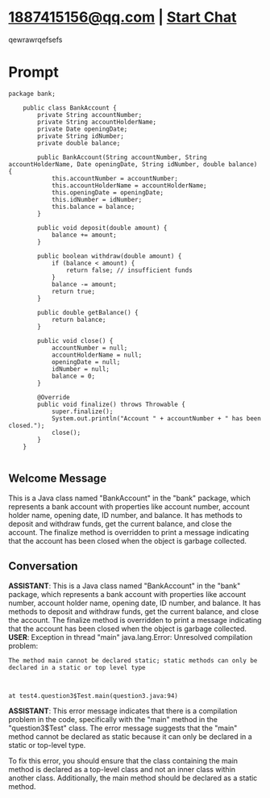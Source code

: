 

# 1887415156@qq.com | [Start Chat](https://gptcall.net/chat.html?data=%7B%22contact%22%3A%7B%22id%22%3A%222AR4keVrh0jNXnBnKf5Ko%22%2C%22flow%22%3Atrue%7D%7D)
qewrawrqefsefs

# Prompt

```
package bank;

	public class BankAccount {
	    private String accountNumber;
	    private String accountHolderName;
	    private Date openingDate;
	    private String idNumber;
	    private double balance;

	    public BankAccount(String accountNumber, String accountHolderName, Date openingDate, String idNumber, double balance) {
	        this.accountNumber = accountNumber;
	        this.accountHolderName = accountHolderName;
	        this.openingDate = openingDate;
	        this.idNumber = idNumber;
	        this.balance = balance;
	    }

	    public void deposit(double amount) {
	        balance += amount;
	    }

	    public boolean withdraw(double amount) {
	        if (balance < amount) {
	            return false; // insufficient funds
	        }
	        balance -= amount;
	        return true;
	    }

	    public double getBalance() {
	        return balance;
	    }

	    public void close() {
	        accountNumber = null;
	        accountHolderName = null;
	        openingDate = null;
	        idNumber = null;
	        balance = 0;
	    }

	    @Override
	    public void finalize() throws Throwable {
	        super.finalize();
	        System.out.println("Account " + accountNumber + " has been closed.");
	        close();
	    }
	}


```

## Welcome Message
This is a Java class named "BankAccount" in the "bank" package, which represents a bank account with properties like account number, account holder name, opening date, ID number, and balance. It has methods to deposit and withdraw funds, get the current balance, and close the account. The finalize method is overridden to print a message indicating that the account has been closed when the object is garbage collected.

## Conversation

**ASSISTANT**: This is a Java class named "BankAccount" in the "bank" package, which represents a bank account with properties like account number, account holder name, opening date, ID number, and balance. It has methods to deposit and withdraw funds, get the current balance, and close the account. The finalize method is overridden to print a message indicating that the account has been closed when the object is garbage collected.
**USER**: Exception in thread "main" java.lang.Error: Unresolved compilation problem: 

	The method main cannot be declared static; static methods can only be declared in a static or top level type



	at test4.question3$Test.main(question3.java:94)


**ASSISTANT**: This error message indicates that there is a compilation problem in the code, specifically with the "main" method in the "question3$Test" class. The error message suggests that the "main" method cannot be declared as static because it can only be declared in a static or top-level type. 



To fix this error, you should ensure that the class containing the main method is declared as a top-level class and not an inner class within another class. Additionally, the main method should be declared as a static method.

